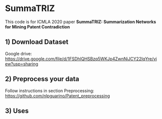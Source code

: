 # SummaTRIZ

This code is for ICMLA 2020 paper **SummaTRIZ: Summarization Networks for Mining Patent Contradiction**

## 1) Download Dataset

Google drive: https://drive.google.com/file/d/1FSDhlQHSBzq5WKJp4ZwnNiJCY22IqYre/view?usp=sharing

## 2) Preprocess your data

Follow instructions in section Preprocessing:
https://github.com/nlpguarino/Patent_preprocessing

## 3) Uses
